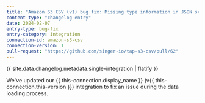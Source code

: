 ```yaml
---
title: "Amazon S3 CSV (v1) bug fix: Missing type information in JSON schema"
content-type: "changelog-entry"
date: 2024-02-07
entry-type: bug-fix
entry-category: integration
connection-id: amazon-s3-csv
connection-version: 1
pull-request: "https://github.com/singer-io/tap-s3-csv/pull/62"
---
```

{{ site.data.changelog.metadata.single-integration | flatify }}

We've updated our {{ this-connection.display_name }} (v{{ this-connection.this-version }}) integration to fix an issue during the data loading process.
